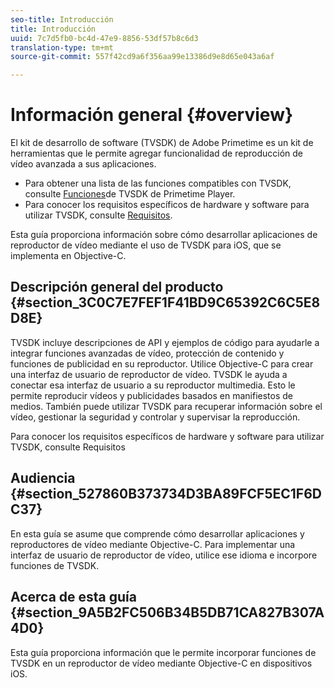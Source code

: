```yaml
---
seo-title: Introducción
title: Introducción
uuid: 7c7d5fb0-bc4d-47e9-8856-53df57b8c6d3
translation-type: tm+mt
source-git-commit: 557f42cd9a6f356aa99e13386d9e8d65e043a6af

---
```



# Información general {#overview}

El kit de desarrollo de software (TVSDK) de Adobe Primetime es un kit de herramientas que le permite agregar funcionalidad de reproducción de vídeo avanzada a sus aplicaciones.

* Para obtener una lista de las funciones compatibles con TVSDK, consulte [Funciones](../../ios-3x-introduction/ios-3x-overview/ios-3x-overview-of-the-player.md)de TVSDK de Primetime Player.
* Para conocer los requisitos específicos de hardware y software para utilizar TVSDK, consulte [Requisitos](../../ios-3x-introduction/ios-3x-requirements.md).

Esta guía proporciona información sobre cómo desarrollar aplicaciones de reproductor de vídeo mediante el uso de TVSDK para iOS, que se implementa en Objective-C.

## Descripción general del producto {#section_3C0C7E7FEF1F41BD9C65392C6C5E8D8E}

TVSDK incluye descripciones de API y ejemplos de código para ayudarle a integrar funciones avanzadas de vídeo, protección de contenido y funciones de publicidad en su reproductor. Utilice Objective-C para crear una interfaz de usuario de reproductor de vídeo. TVSDK le ayuda a conectar esa interfaz de usuario a su reproductor multimedia. Esto le permite reproducir vídeos y publicidades basados en manifiestos de medios. También puede utilizar TVSDK para recuperar información sobre el vídeo, gestionar la seguridad y controlar y supervisar la reproducción.

Para conocer los requisitos específicos de hardware y software para utilizar TVSDK, consulte Requisitos

## Audiencia {#section_527860B373734D3BA89FCF5EC1F6DC37}

En esta guía se asume que comprende cómo desarrollar aplicaciones y reproductores de vídeo mediante Objective-C. Para implementar una interfaz de usuario de reproductor de vídeo, utilice ese idioma e incorpore funciones de TVSDK.

## Acerca de esta guía {#section_9A5B2FC506B34B5DB71CA827B307A4D0}

Esta guía proporciona información que le permite incorporar funciones de TVSDK en un reproductor de vídeo mediante Objective-C en dispositivos iOS.